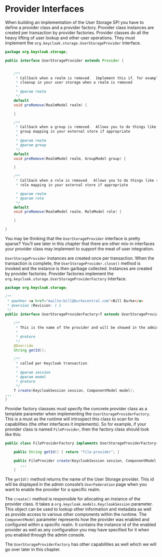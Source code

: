 # Provider Interfaces

When building an implementation of the User Storage SPI you have to define a provider class and a provider factory. Provider class instances are created per transaction by provider factories. Provider classes do all the heavy lifting of user lookup and other user operations. They must implement the `org.keycloak.storage.UserStorageProvider` interface.

```java
package org.keycloak.storage;

public interface UserStorageProvider extends Provider {


    /**
     * Callback when a realm is removed.  Implement this if, for example, you want to do some
     * cleanup in your user storage when a realm is removed
     *
     * @param realm
     */
    default
    void preRemove(RealmModel realm) {

    }

    /**
     * Callback when a group is removed.  Allows you to do things like remove a user
     * group mapping in your external store if appropriate
     *
     * @param realm
     * @param group
     */
    default
    void preRemove(RealmModel realm, GroupModel group) {

    }

    /**
     * Callback when a role is removed.  Allows you to do things like remove a user
     * role mapping in your external store if appropriate

     * @param realm
     * @param role
     */
    default
    void preRemove(RealmModel realm, RoleModel role) {

    }

}
```

You may be thinking that the `UserStorageProvider` interface is pretty sparse? You’ll see later in this chapter that there are other mix-in interfaces your provider class may implement to support the meat of user integration.

`UserStorageProvider` instances are created once per transaction. When the transaction is complete, the `UserStorageProvider.close()` method is invoked and the instance is then garbage collected. Instances are created by provider factories. Provider factories implement the `org.keycloak.storage.UserStorageProviderFactory` interface.

```java
package org.keycloak.storage;

/**
 * @author <a href="mailto:bill@burkecentral.com">Bill Burke</a>
 * @version $Revision: 1 $
 */
public interface UserStorageProviderFactory<T extends UserStorageProvider> extends ComponentFactory<T, UserStorageProvider> {

    /**
     * This is the name of the provider and will be showed in the admin console as an option.
     *
     * @return
     */
    @Override
    String getId();

    /**
     * called per Keycloak transaction.
     *
     * @param session
     * @param model
     * @return
     */
    T create(KeycloakSession session, ComponentModel model);
...
}
```

Provider factory classses must specify the concrete provider class as a template parameter when implementing the `UserStorageProviderFactory`. This is a must as the runtime will introspect this class to scan for its capabilities (the other interfaces it implements). So for example, if your provider class is named `FileProvider`, then the factory class should look like this:

```java
public class FileProviderFactory implements UserStorageProviderFactory<FileProvider> {

    public String getId() { return "file-provider"; }

    public FileProvider create(KeycloakSession session, ComponentModel model) {
       ...
    }
```

The `getId()` method returns the name of the User Storage provider. This id will be displayed in the admin console’s `UserFederation` page when you want to enable the provider for a specific realm.

The `create()` method is responsible for allocating an instance of the provider class. It takes a `org.keycloak.models.KeycloakSession` parameter. This object can be used to lookup other information and metadata as well as provide access to various other components within the runtime. The `ComponentModel` parameter represents how the provider was enabled and configured within a specific realm. It contains the instance id of the enabled provider as well as any configuration you may have specified for it when you enabled through the admin console.

The `UserStorageProviderFactory` has other capabilities as well which we will go over later in this chapter.
